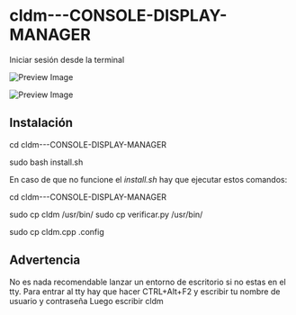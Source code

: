 # cldm---CONSOLE-DISPLAY-MANAGER
Iniciar sesión desde la terminal

![Preview Image](https://github.com/martinval9/cldm---CONSOLE-DISPLAY-MANAGER/blob/main/img1.png)

![Preview Image](https://github.com/martinval9/cldm---CONSOLE-DISPLAY-MANAGER/blob/main/img2.png)

## Instalación
cd cldm---CONSOLE-DISPLAY-MANAGER

sudo bash install.sh

En caso de que no funcione el _install.sh_ hay que ejecutar estos comandos:

cd cldm---CONSOLE-DISPLAY-MANAGER

sudo cp cldm /usr/bin/
sudo cp verificar.py /usr/bin/

sudo cp cldm.cpp .config

## Advertencia

No es nada recomendable lanzar un entorno de escritorio si no estas en el tty.
Para entrar al tty hay que hacer CTRL+Alt+F2 y escribir tu nombre de usuario y contraseña
Luego escribir cldm
